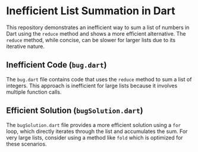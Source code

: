 # Inefficient List Summation in Dart

This repository demonstrates an inefficient way to sum a list of numbers in Dart using the `reduce` method and shows a more efficient alternative. The `reduce` method, while concise, can be slower for larger lists due to its iterative nature.

## Inefficient Code (`bug.dart`)
The `bug.dart` file contains code that uses the `reduce` method to sum a list of integers.  This approach is inefficient for large lists because it involves multiple function calls.

## Efficient Solution (`bugSolution.dart`)
The `bugSolution.dart` file provides a more efficient solution using a `for` loop, which directly iterates through the list and accumulates the sum.  For very large lists, consider using a method like `fold` which is optimized for these scenarios.